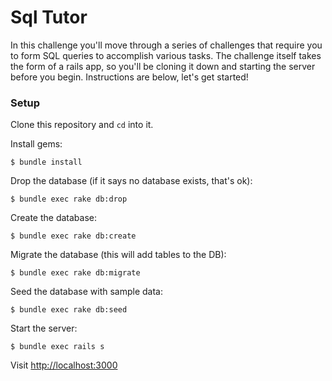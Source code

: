 
# Sql Tutor

In this challenge you'll move through a series of challenges that require you to form SQL queries to accomplish various tasks. The challenge itself takes the form of a rails app, so you'll be cloning it down and starting the server before you begin. Instructions are below, let's get started!


### Setup

Clone this repository and `cd` into it.

Install gems:
```
$ bundle install
```

Drop the database (if it says no database exists, that's ok):
```
$ bundle exec rake db:drop
```

Create the database:
```
$ bundle exec rake db:create
```

Migrate the database (this will add tables to the DB):
```
$ bundle exec rake db:migrate
```

Seed the database with sample data:
```
$ bundle exec rake db:seed
```

Start the server:
```
$ bundle exec rails s
```

Visit [http://localhost:3000](http://localhost:3000)
